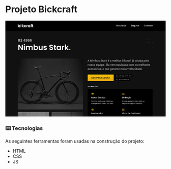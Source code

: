 # Projeto Bickcraft

<img src="img/projeto.png"/>

### ⌨️ Tecnologias

As seguintes ferramentas foram usadas na construção do projeto:

- HTML
- CSS
- JS